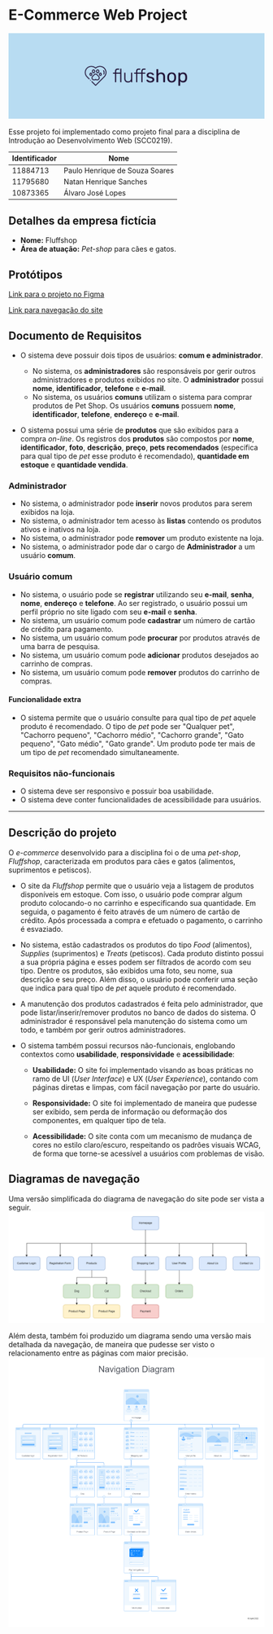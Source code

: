 # E-Commerce Web Project

![Logo](https://github.com/opaulosoares/ecommerce-web-project/blob/main/docs/branding/banner-github.png)

Esse projeto foi implementado como projeto final para a disciplina de Introdução ao Desenvolvimento Web (SCC0219).

| Identificador | Nome                           |
| ------------- | ------------------------------ |
| 11884713      | Paulo Henrique de Souza Soares |
| 11795680      | Natan Henrique Sanches         |
| 10873365      | Álvaro José Lopes              |

## Detalhes da empresa fictícia

-   **Nome:** Fluffshop
-   **Área de atuação:** _Pet-shop_ para cães e gatos.

## Protótipos

[Link para o projeto no Figma](https://www.figma.com/file/LzWsi7yFEvNQ4pdKTXLKaw/fluffshop?node-id=53%3A162)

[Link para navegação do site](https://www.figma.com/proto/LzWsi7yFEvNQ4pdKTXLKaw/fluffshop?node-id=56%3A823&scaling=scale-down-width&page-id=0%3A1&starting-point-node-id=56%3A823)

## Documento de Requisitos

-   O sistema deve possuir dois tipos de usuários: **comum e administrador**.

    -   No sistema, os **administradores** são responsáveis por gerir outros administradores e produtos exibidos no site. O **administrador** possui **nome**, **identificador**, **telefone** e **e-mail**.
    -   No sistema, os usuários **comuns** utilizam o sistema para comprar produtos de Pet Shop. Os usuários **comuns** possuem **nome**, **identificador**, **telefone**, **endereço** e **e-mail**.

-   O sistema possui uma série de **produtos** que são exibidos para a compra _on-line_. Os registros dos **produtos** são compostos por **nome**, **identificador**, **foto**, **descrição**, **preço**, **pets recomendados** (especifica para qual tipo de _pet_ esse produto é recomendado), **quantidade em estoque** e **quantidade vendida**.

### Administrador

-   No sistema, o administrador pode **inserir** novos produtos para serem exibidos na loja.
-   No sistema, o administrador tem acesso às **listas** contendo os produtos ativos e inativos na loja.
-   No sistema, o administrador pode **remover** um produto existente na loja.
-   No sistema, o administrador pode dar o cargo de **Administrador** a um usuário **comum**.

### Usuário comum

-   No sistema, o usuário pode se **registrar** utilizando seu **e-mail**, **senha**, **nome**, **endereço** e **telefone**. Ao ser registrado, o usuário possui um perfil próprio no site ligado com seu **e-mail** e **senha**.
-   No sistema, um usuário comum pode **cadastrar** um número de cartão de crédito para pagamento.
-   No sistema, um usuário comum pode **procurar** por produtos através de uma barra de pesquisa.
-   No sistema, um usuário comum pode **adicionar** produtos desejados ao carrinho de compras.
-   No sistema, um usuário comum pode **remover** produtos do carrinho de compras.

#### Funcionalidade extra

-   O sistema permite que o usuário consulte para qual tipo de _pet_ aquele produto é recomendado. O tipo de _pet_ pode ser "Qualquer pet", "Cachorro pequeno", "Cachorro médio", "Cachorro grande", "Gato pequeno", "Gato médio", "Gato grande". Um produto pode ter mais de um tipo de _pet_ recomendado simultaneamente.

### Requisitos não-funcionais

-   O sistema deve ser responsivo e possuir boa usabilidade.
-   O sistema deve conter funcionalidades de acessibilidade para usuários.

---

## Descrição do projeto

O _e-commerce_ desenvolvido para a disciplina foi o de uma _pet-shop_, _Fluffshop_, caracterizada em produtos para cães e gatos (alimentos, suprimentos e petiscos).

-   O site da _Fluffshop_ permite que o usuário veja a listagem de produtos disponíveis em estoque. Com isso, o usuário pode comprar algum produto colocando-o no carrinho e especificando sua quantidade. Em seguida, o pagamento é feito através de um número de cartão de crédito. Após processada a compra e efetuado o pagamento, o carrinho é esvaziado.

-   No sistema, estão cadastrados os produtos do tipo _Food_ (alimentos), _Supplies_ (suprimentos) e _Treats_ (petiscos). Cada produto distinto possui a sua própria página e esses podem ser filtrados de acordo com seu tipo. Dentre os produtos, são exibidos uma foto, seu nome, sua descrição e seu preço. Além disso, o usuário pode conferir uma seção que indica para qual tipo de _pet_ aquele produto é recomendado.
-   A manutenção dos produtos cadastrados é feita pelo administrador, que pode listar/inserir/remover produtos no banco de dados do sistema. O administrador é responsável pela manutenção do sistema como um todo, e também por gerir outros administradores.

-   O sistema também possui recursos não-funcionais, englobando contextos como **usabilidade**, **responsividade** e **acessibilidade**:

    -   **Usabilidade:** O site foi implementado visando as boas práticas no ramo de UI (_User Interface_) e UX (_User Experience_), contando com páginas diretas e limpas, com fácil navegação por parte do usuário.

    -   **Responsividade:** O site foi implementado de maneira que pudesse ser exibido, sem perda de informação ou deformação dos componentes, em qualquer tipo de tela.

    -   **Acessibilidade:** O site conta com um mecanismo de mudança de cores no estilo claro/escuro, respeitando os padrões visuais WCAG, de forma que torne-se acessível a usuários com problemas de visão.

## Diagramas de navegação

Uma versão simplificada do diagrama de navegação do site pode ser vista a seguir.
![](./docs/milestone-1/navigation-diagram/simple-nav-diagram.png)

Além desta, também foi produzido um diagrama sendo uma versão mais detalhada da navegação, de maneira que pudesse ser visto o relacionamento entre as páginas com maior precisão.
![](./docs/milestone-1/navigation-diagram/full-nav-diagram.png)
